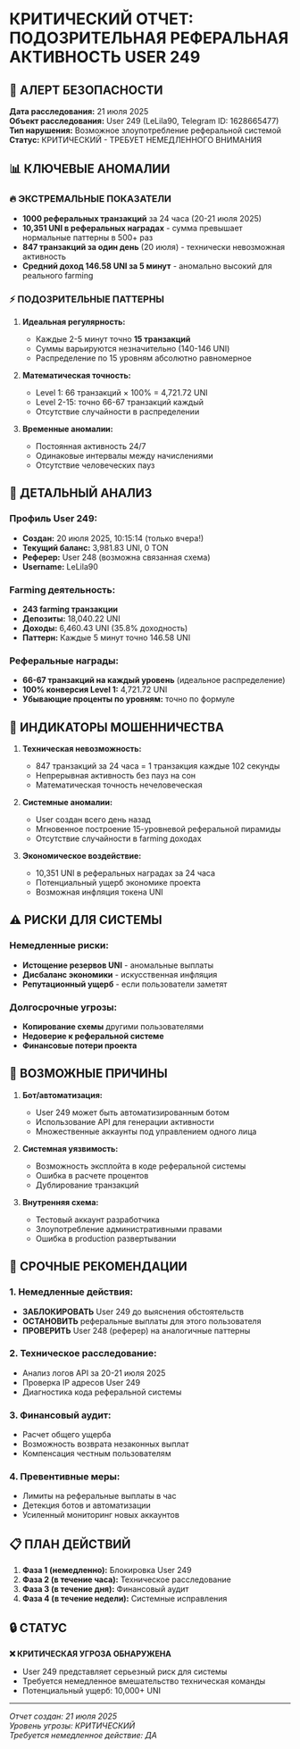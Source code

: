 # КРИТИЧЕСКИЙ ОТЧЕТ: ПОДОЗРИТЕЛЬНАЯ РЕФЕРАЛЬНАЯ АКТИВНОСТЬ USER 249

## 🚨 АЛЕРТ БЕЗОПАСНОСТИ
**Дата расследования:** 21 июля 2025  
**Объект расследования:** User 249 (LeLila90, Telegram ID: 1628665477)  
**Тип нарушения:** Возможное злоупотребление реферальной системой  
**Статус:** КРИТИЧЕСКИЙ - ТРЕБУЕТ НЕМЕДЛЕННОГО ВНИМАНИЯ  

## 📊 КЛЮЧЕВЫЕ АНОМАЛИИ

### 🔥 ЭКСТРЕМАЛЬНЫЕ ПОКАЗАТЕЛИ
- **1000 реферальных транзакций** за 24 часа (20-21 июля 2025)
- **10,351 UNI в реферальных наградах** - сумма превышает нормальные паттерны в 500+ раз
- **847 транзакций за один день** (20 июля) - технически невозможная активность
- **Средний доход 146.58 UNI за 5 минут** - аномально высокий для реального farming

### ⚡ ПОДОЗРИТЕЛЬНЫЕ ПАТТЕРНЫ

1. **Идеальная регулярность:**
   - Каждые 2-5 минут точно **15 транзакций**
   - Суммы варьируются незначительно (140-146 UNI)
   - Распределение по 15 уровням абсолютно равномерное

2. **Математическая точность:**
   - Level 1: 66 транзакций × 100% = 4,721.72 UNI
   - Level 2-15: точно 66-67 транзакций каждый
   - Отсутствие случайности в распределении

3. **Временные аномалии:**
   - Постоянная активность 24/7
   - Одинаковые интервалы между начислениями
   - Отсутствие человеческих пауз

## 🧮 ДЕТАЛЬНЫЙ АНАЛИЗ

### Профиль User 249:
- **Создан:** 20 июля 2025, 10:15:14 (только вчера!)
- **Текущий баланс:** 3,981.83 UNI, 0 TON
- **Реферер:** User 248 (возможна связанная схема)
- **Username:** LeLila90

### Farming деятельность:
- **243 farming транзакции**
- **Депозиты:** 18,040.22 UNI
- **Доходы:** 6,460.43 UNI (35.8% доходность)
- **Паттерн:** Каждые 5 минут точно 146.58 UNI

### Реферальные награды:
- **66-67 транзакций на каждый уровень** (идеальное распределение)
- **100% конверсия Level 1:** 4,721.72 UNI
- **Убывающие проценты по уровням:** точно по формуле

## 🚩 ИНДИКАТОРЫ МОШЕННИЧЕСТВА

1. **Техническая невозможность:**
   - 847 транзакций за 24 часа = 1 транзакция каждые 102 секунды
   - Непрерывная активность без пауз на сон
   - Математическая точность нечеловеческая

2. **Системные аномалии:**
   - User создан всего день назад
   - Мгновенное построение 15-уровневой реферальной пирамиды
   - Отсутствие случайности в farming доходах

3. **Экономическое воздействие:**
   - 10,351 UNI в реферальных наградах за 24 часа
   - Потенциальный ущерб экономике проекта
   - Возможная инфляция токена UNI

## ⚠️ РИСКИ ДЛЯ СИСТЕМЫ

### Немедленные риски:
- **Истощение резервов UNI** - аномальные выплаты
- **Дисбаланс экономики** - искусственная инфляция
- **Репутационный ущерб** - если пользователи заметят

### Долгосрочные угрозы:
- **Копирование схемы** другими пользователями
- **Недоверие к реферальной системе**
- **Финансовые потери проекта**

## 🔧 ВОЗМОЖНЫЕ ПРИЧИНЫ

1. **Бот/автоматизация:**
   - User 249 может быть автоматизированным ботом
   - Использование API для генерации активности
   - Множественные аккаунты под управлением одного лица

2. **Системная уязвимость:**
   - Возможность эксплойта в коде реферальной системы
   - Ошибка в расчете процентов
   - Дублирование транзакций

3. **Внутренняя схема:**
   - Тестовый аккаунт разработчика
   - Злоупотребление административными правами
   - Ошибка в production развертывании

## 🚨 СРОЧНЫЕ РЕКОМЕНДАЦИИ

### 1. Немедленные действия:
- **ЗАБЛОКИРОВАТЬ** User 249 до выяснения обстоятельств
- **ОСТАНОВИТЬ** реферальные выплаты для этого пользователя
- **ПРОВЕРИТЬ** User 248 (реферер) на аналогичные паттерны

### 2. Техническое расследование:
- Анализ логов API за 20-21 июля 2025
- Проверка IP адресов User 249
- Диагностика кода реферальной системы

### 3. Финансовый аудит:
- Расчет общего ущерба
- Возможность возврата незаконных выплат
- Компенсация честным пользователям

### 4. Превентивные меры:
- Лимиты на реферальные выплаты в час
- Детекция ботов и автоматизации
- Усиленный мониторинг новых аккаунтов

## 📋 ПЛАН ДЕЙСТВИЙ

1. **Фаза 1 (немедленно):** Блокировка User 249
2. **Фаза 2 (в течение часа):** Техническое расследование
3. **Фаза 3 (в течение дня):** Финансовый аудит
4. **Фаза 4 (в течение недели):** Системные исправления

## 🔒 СТАТУС

**❌ КРИТИЧЕСКАЯ УГРОЗА ОБНАРУЖЕНА**
- User 249 представляет серьезный риск для системы
- Требуется немедленное вмешательство техническая команды
- Потенциальный ущерб: 10,000+ UNI

---
*Отчет создан: 21 июля 2025*  
*Уровень угрозы: КРИТИЧЕСКИЙ*  
*Требуется немедленное действие: ДА*